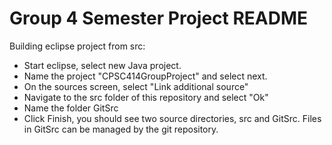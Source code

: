 # Group 4 Semester Project README

Building eclipse project from src:

- Start eclipse, select new Java project. 
- Name the project "CPSC414GroupProject" and select next.
- On the sources screen, select "Link additional source"
- Navigate to the src folder of this repository and select "Ok"
- Name the folder GitSrc
- Click Finish, you should see two source directories, src and GitSrc. Files in GitSrc can be managed by the git repository.
